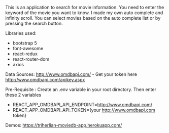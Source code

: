 This is an application to search for movie information. You need to enter the keyword of the movie you want to know. I made my own auto complete and infinity scroll. You can select movies based on the auto complete list or by pressing the search button.

Libraries used:
- bootstrap 5
- font-awesome
- react-redux
- react-router-dom
- axios

Data Sources:
http://www.omdbapi.com/ - Get your token here http://www.omdbapi.com/apikey.aspx

Pre-Requisite :
Create an .env variable in your root directory. Then enter these 2 variables
- REACT_APP_OMDBAPI_API_ENDPOINT=http://www.omdbapi.com/
- REACT_APP_OMDBAPI_API_TOKEN={your http://www.omdbapi.com token}

Demos:
https://triherlian-moviedb-app.herokuapp.com/